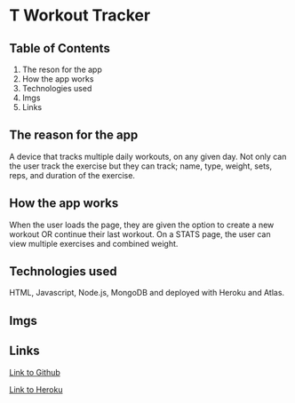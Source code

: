 # T Workout Tracker

## Table of Contents
1. The reson for the app
2. How the app works
3. Technologies used
4. Imgs
5. Links 

## The reason for the app
A device that tracks multiple daily workouts, on any given day. Not only can the user track the exercise but they can track; name, type, weight, sets, reps, and duration of the exercise.

## How the app works
When the user loads the page, they are given the option to create a new workout OR continue their last workout. On a STATS page, the user can view multiple exercises and combined weight.

## Technologies used
HTML, Javascript, Node.js, MongoDB and deployed with Heroku and Atlas.

## Imgs

## Links
[Link to Github](https://github.com/teresaheidt/Workout-Tracker.git)

[Link to Heroku](https://t-workout-tracker.herokuapp.com/)
